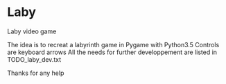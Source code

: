 # Laby
Laby video game

The idea is to recreat a labyrinth game in Pygame with Python3.5
Controls are keyboard arrows 
All the needs for further developpement are listed in TODO_laby_dev.txt

Thanks for any help 

